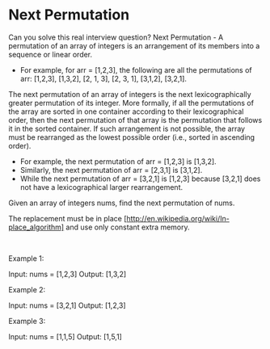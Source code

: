 # Next Permutation

Can you solve this real interview question? Next Permutation - A permutation of an array of integers is an arrangement of its members into a sequence or linear order.

 * For example, for arr = [1,2,3], the following are all the permutations of arr: [1,2,3], [1,3,2], [2, 1, 3], [2, 3, 1], [3,1,2], [3,2,1].

The next permutation of an array of integers is the next lexicographically greater permutation of its integer. More formally, if all the permutations of the array are sorted in one container according to their lexicographical order, then the next permutation of that array is the permutation that follows it in the sorted container. If such arrangement is not possible, the array must be rearranged as the lowest possible order (i.e., sorted in ascending order).

 * For example, the next permutation of arr = [1,2,3] is [1,3,2].
 * Similarly, the next permutation of arr = [2,3,1] is [3,1,2].
 * While the next permutation of arr = [3,2,1] is [1,2,3] because [3,2,1] does not have a lexicographical larger rearrangement.

Given an array of integers nums, find the next permutation of nums.

The replacement must be in place [http://en.wikipedia.org/wiki/In-place_algorithm] and use only constant extra memory.

 

Example 1:


Input: nums = [1,2,3]
Output: [1,3,2]


Example 2:


Input: nums = [3,2,1]
Output: [1,2,3]


Example 3:


Input: nums = [1,1,5]
Output: [1,5,1]